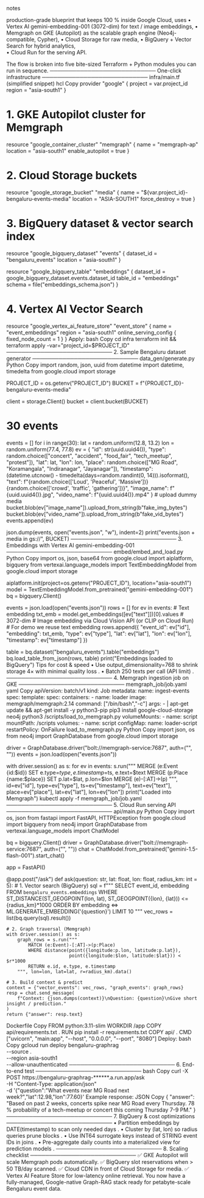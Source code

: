 notes

production-grade blueprint that keeps 100 % inside Google Cloud, uses
• Vertex AI gemini-embedding-001 (3072-dim) for text / image embeddings,
• Memgraph on GKE (Autopilot) as the scalable graph engine (Neo4j-compatible, Cypher),
• Cloud Storage for raw media,
• BigQuery + Vector Search for hybrid analytics,  
• Cloud Run for the serving API.




The flow is broken into five bite-sized Terraform + Python modules you can run in sequence.
────────────────────────────
One-click infrastructure
────────────────────────────
infra/main.tf (simplified snippet)
hcl
Copy
provider "google" {
  project = var.project_id
  region  = "asia-south1"
}

# 1. GKE Autopilot cluster for Memgraph
resource "google_container_cluster" "memgraph" {
  name     = "memgraph-ap"
  location = "asia-south1"
  enable_autopilot = true
}

# 2. Cloud Storage buckets
resource "google_storage_bucket" "media" {
  name          = "${var.project_id}-bengaluru-events-media"
  location      = "ASIA-SOUTH1"
  force_destroy = true
}

# 3. BigQuery dataset & vector search index
resource "google_bigquery_dataset" "events" {
  dataset_id = "bengaluru_events"
  location   = "asia-south1"
}

resource "google_bigquery_table" "embeddings" {
  dataset_id = google_bigquery_dataset.events.dataset_id
  table_id   = "embeddings"
  schema     = file("embeddings_schema.json")
}

# 4. Vertex AI Vector Search
resource "google_vertex_ai_feature_store" "event_store" {
  name     = "event_embeddings"
  region   = "asia-south1"
  online_serving_config { fixed_node_count = 1 }
}
Apply:
bash
Copy
cd infra
terraform init && terraform apply -var="project_id=$PROJECT_ID"
────────────────────────────
2. Sample Bengaluru dataset generator
────────────────────────────
data_gen/generate.py
Python
Copy
import random, json, uuid
from datetime import datetime, timedelta
from google.cloud import storage

PROJECT_ID = os.getenv("PROJECT_ID")
BUCKET = f"{PROJECT_ID}-bengaluru-events-media"

client = storage.Client()
bucket = client.bucket(BUCKET)

# 30 events
events = []
for i in range(30):
    lat = random.uniform(12.8, 13.2)
    lon = random.uniform(77.4, 77.8)
    ev = {
        "id": str(uuid.uuid4()),
        "type": random.choice(["concert", "accident", "food_fair", "tech_meetup", "protest"]),
        "lat": lat,
        "lon": lon,
        "place": random.choice(["MG Road", "Koramangala", "Indiranagar", "Jayanagar"]),
        "timestamp": (datetime.utcnow() - timedelta(days=random.randint(0, 14))).isoformat(),
        "text": f"{random.choice(['Loud', 'Peaceful', 'Massive'])} {random.choice(['crowd', 'traffic', 'gathering'])}",
        "image_name": f"{uuid.uuid4()}.jpg",
        "video_name": f"{uuid.uuid4()}.mp4"
    }
    # upload dummy media
    bucket.blob(ev["image_name"]).upload_from_string(b"fake_img_bytes")
    bucket.blob(ev["video_name"]).upload_from_string(b"fake_vid_bytes")
    events.append(ev)

json.dump(events, open("events.json", "w"), indent=2)
print("events.json + media in gs://", BUCKET)
────────────────────────────
3. Embeddings with Vertex AI gemini-embedding-001
────────────────────────────
embed/embed_and_load.py
Python
Copy
import os, json, base64
from google.cloud import aiplatform, bigquery
from vertexai.language_models import TextEmbeddingModel
from google.cloud import storage

aiplatform.init(project=os.getenv("PROJECT_ID"), location="asia-south1")
model = TextEmbeddingModel.from_pretrained("gemini-embedding-001")
bq = bigquery.Client()

events = json.load(open("events.json"))
rows = []
for ev in events:
    # Text embedding
    txt_emb = model.get_embeddings([ev["text"]])[0].values  # 3072-dim
    # Image embedding via Cloud Vision API (or CLIP on Cloud Run)
    # For demo we reuse text embedding
    rows.append({
        "event_id": ev["id"],
        "embedding": txt_emb,
        "type": ev["type"],
        "lat": ev["lat"],
        "lon": ev["lon"],
        "timestamp": ev["timestamp"]
    })

table = bq.dataset("bengaluru_events").table("embeddings")
bq.load_table_from_json(rows, table)
print("Embeddings loaded to BigQuery")
Tips for cost & speed
• Use output_dimensionality=768 to shrink storage 4× with minimal quality loss .
• Batch 250 texts per call (API limit) .
────────────────────────────
4. Memgraph ingestion job on GKE
────────────────────────────
memgraph_job/job.yaml
yaml
Copy
apiVersion: batch/v1
kind: Job
metadata:
  name: ingest-events
spec:
  template:
    spec:
      containers:
      - name: loader
        image: memgraph/memgraph:2.14
        command: ["/bin/bash","-c"]
        args:
          - |
            apt-get update && apt-get install -y python3-pip
            pip3 install google-cloud-storage neo4j
            python3 /scripts/load_to_memgraph.py
        volumeMounts:
        - name: script
          mountPath: /scripts
      volumes:
      - name: script
        configMap:
          name: loader-script
      restartPolicy: OnFailure
load_to_memgraph.py
Python
Copy
import json, os
from neo4j import GraphDatabase
from google.cloud import storage

driver = GraphDatabase.driver("bolt://memgraph-service:7687", auth=("", ""))
events = json.load(open("events.json"))

with driver.session() as s:
    for ev in events:
        s.run("""
            MERGE (e:Event {id:$id})
            SET e.type=$type, e.timestamp=$ts, e.text=$text
            MERGE (p:Place {name:$place})
            SET p.lat=$lat, p.lon=$lon
            MERGE (e)-[:AT]->(p)
        """, id=ev["id"], type=ev["type"], ts=ev["timestamp"],
              text=ev["text"], place=ev["place"], lat=ev["lat"], lon=ev["lon"])
print("Loaded into Memgraph")
kubectl apply -f memgraph_job/job.yaml
────────────────────────────
5. Cloud Run serving API
────────────────────────────
api/main.py
Python
Copy
import os, json
from fastapi import FastAPI, HTTPException
from google.cloud import bigquery
from neo4j import GraphDatabase
from vertexai.language_models import ChatModel

bq = bigquery.Client()
driver = GraphDatabase.driver("bolt://memgraph-service:7687", auth=("", ""))
chat = ChatModel.from_pretrained("gemini-1.5-flash-001").start_chat()

app = FastAPI()

@app.post("/ask")
def ask(question: str, lat: float, lon: float, radius_km: int = 5):
    # 1. Vector search (BigQuery)
    sql = f"""
        SELECT event_id, embedding
        FROM `bengaluru_events.embeddings`
        WHERE ST_DISTANCE(ST_GEOGPOINT(lon, lat), ST_GEOGPOINT({lon}, {lat})) <= {radius_km}*1000
        ORDER BY embedding <=> ML.GENERATE_EMBEDDING('{question}')
        LIMIT 10
    """
    vec_rows = list(bq.query(sql).result())

    # 2. Graph traversal (Memgraph)
    with driver.session() as s:
        graph_rows = s.run("""
            MATCH (e:Event)-[:AT]->(p:Place)
            WHERE distance(point({longitude:p.lon, latitude:p.lat}),
                           point({longitude:$lon, latitude:$lat})) < $r*1000
            RETURN e.id, e.type, e.timestamp
        """, lon=lon, lat=lat, r=radius_km).data()

    # 3. Build context & predict
    context = {"vector_events": vec_rows, "graph_events": graph_rows}
    resp = chat.send_message(
        f"Context: {json.dumps(context)}\nQuestion: {question}\nGive short insight / prediction."
    )
    return {"answer": resp.text}
Dockerfile
Copy
FROM python:3.11-slim
WORKDIR /app
COPY api/requirements.txt .
RUN pip install -r requirements.txt
COPY api/ .
CMD ["uvicorn", "main:app", "--host", "0.0.0.0", "--port", "8080"]
Deploy:
bash
Copy
gcloud run deploy bengaluru-graphrag \
  --source . \
  --region asia-south1 \
  --allow-unauthenticated
────────────────────────────
6. End-to-end test
────────────────────────────
bash
Copy
curl -X POST https://bengaluru-graphrag-******.a.run.app/ask \
  -H "Content-Type: application/json" \
  -d '{"question":"What events near MG Road next week?","lat":12.98,"lon":77.60}'
Example response:
JSON
Copy
{
  "answer": "Based on past 2 weeks, concerts spike near MG Road every Thursday. 78 % probability of a tech-meetup or concert this coming Thursday 7-9 PM."
}
────────────────────────────
7. BigQuery & cost optimizations
────────────────────────────
• Partition embeddings by DATE(timestamp) to scan only needed days .
• Cluster by (lat, lon) so radius queries prune blocks .
• Use INT64 surrogate keys instead of STRING event IDs in joins .
• Pre-aggregate daily counts into a materialized view for prediction models .
────────────────────────────
8. Scaling checklist
────────────────────────────
✅ GKE Autopilot will scale Memgraph pods automatically.
✅ BigQuery slot reservations when > 50 TB/day scanned.
✅ Cloud CDN in front of Cloud Storage for media.
✅ Vertex AI Feature Store for low-latency online retrieval.
You now have a fully-managed, Google-native Graph-RAG stack ready for petabyte-scale Bengaluru event data.